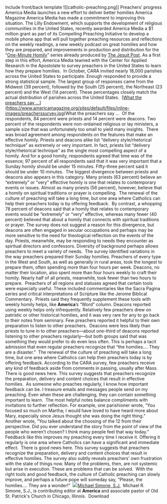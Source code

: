 Include front/back template
![[catholic-preaching.png]]
Preachers’ progress America Media launches a new effort to deliver better homilies  America Magazine
America Media has made a commitment to improving this situation. The Lilly Endowment, which supports the development of religious communities in the United States, recently awarded America Media a $1 million grant as part of its Compelling Preaching Initiative to develop a mobile phone app that will pull together preaching resources and reflections on the weekly readings, a new weekly podcast on great homilies and how they are prepared, and improvements in production and distribution for the “[One-Minute Homily](https://thejesuitpost.org/category/videos/one-minute-homily/)” series already produced by [The Jesuit Post](https://thejesuitpost.org/). As a first step in this effort, America Media teamed with the Center for Applied Research in the Apostolate to survey preachers in the United States to learn how they prepare homilies.
​
In October, CARA invited nearly 18,000 parishes across the United States to participate. Enough responded to provide a strong statistical sample. The largest group of responses came from the Midwest (39 percent), followed by the South (25 percent), the Northeast (23 percent) and the West (14 percent). These percentages closely match the actual distribution of parishes across the United States.
​
[[What the preachers say ...](https://www.americamagazine.org/sites/default/files/inline-images/preacherssurvey.jpg)](https://www.americamagazine.org/sites/default/files/inline-images/preacherssurvey.jpg)
​
What the preachers say ...
​
Of the respondents, 84 percent were priests and 14 percent were deacons. Two percent of the respondents were non-ordained religious or lay ministers, a sample size that was unfortunately too small to yield many insights.
​
There was broad agreement among respondents on the features that make an effective homily. Priests and deacons alike list “delivery style/rhetorical technique” as extremely or very important. In fact, priests list “delivery style/rhetorical technique” as the single most compelling aspect of a homily. And for a good homily, respondents agreed that time was of the essence; 97 percent of all respondents said that it was very important that a Sunday homily should be under 15 minutes. Fifty-three percent said it should be under 10 minutes.
​
The biggest divergence between priests and deacons also appears in this category. Many priests (63 percent) believe an “extremely” or “very” effective homily is one that relates to contemporary events or issues. Almost as many priests (56 percent), however, believe that a homily on spiritual traditions or prayer is compelling.
​
The renewal of the culture of preaching will take a long time, but one area where Catholics can help their preachers today is by offering feedback.
​
By contrast, a whopping 78 percent of deacons said that a homily that relates to contemporary events would be “extremely” or “very” effective, whereas many fewer (40 percent) believed that about a homily that connects with spiritual traditions or prayer. The survey does not suggest a reason for this divergence, but deacons are often engaged in secular occupations and perhaps may be more sensitive to the need for theological reflection on the events of the day. Priests, meanwhile, may be responding to needs they encounter as spiritual directors and confessors. Diversity of background perhaps allows preachers to meet a variety of needs.
​
The survey identified variations in the way preachers prepared their Sunday homilies. Preachers of every type in the West and South, as well as generally in rural areas, took the longest to prepare them, often spending more than four hours per week. Deacons, no matter their location, also spent more than four hours weekly to craft their homily. Nearly half of all priests, meanwhile, took fewer than two hours to prepare.
​
Preachers of all regions and statuses agreed that certain tools were especially useful. These included commentaries like the Sacra Pagina series and critical interpretations of Scripture like the Jerome Biblical Commentary.
​
Priests said they frequently supplement these tools with weekly homily helps, like **America**’s “Word” column. Deacons reported using weekly helps only infrequently. Relatively few preachers drew on patristic or other historical homilies, and it was very rare for any to go back to their notes from seminary. Few preachers reported it helpful to their own preparation to listen to other preachers.
​
Deacons were less likely than priests to tune in to other preachers—about one-third of deacons reported listening to other preachers regularly—but both groups said that was something they would prefer to do even less often. This is perhaps a tacit admission that even regular preachers recognize that “the homilies…. They are a disaster.”
​
The renewal of the culture of preaching will take a long time, but one area where Catholics can help their preachers today is by offering feedback. According to the CARA survey, few preachers receive any kind of feedback aside from comments in passing, usually after Mass.
​
There is good news here. This survey suggests that preachers recognize the preparation, delivery and content choices that result in effective homilies.
​
As someone who preaches regularly, I know how important feedback can be. I treasure emails and messages people send on my preaching. Even when these are challenging, they can contain something important to learn.
​
The most helpful notes balance compliments with invitations to further reflection. For example, one parishioner wrote, “You focused so much on Martha; I would have loved to have heard more about Mary, especially since Jesus thought she was doing the right thing.”
​
Another wrote, “You talked about the choosing of the 12 from their perspective. Did you ever understand the story from the point of view of the people who weren’t chosen? I think many people feel that way today.”
​
Feedback like this improves my preaching every time I receive it. Offering it regularly is one area where Catholics can have a significant and immediate effect.
​
There is good news here. This survey suggests that preachers recognize the preparation, delivery and content choices that result in effective homilies. The survey also subtly reveals preachers’ own frustration with the state of things now. Many of the problems, then, are not systemic but arise in execution. These are problems that can be solved.
​
With the right tools and good feedback, the culture of Catholic preaching can slowly improve, and perhaps a future pope will someday say, “Please, the homilies…. They are a wonder!”
​
![](https://www.americamagazine.org/sites/default/files/styles/medium/public/profile_photo/Simoneclerics.jpg?itok=cHlutfAI)
​
[Michael Simone, S.J.](https://www.americamagazine.org/voices/michael-simone-sj)
​
Michael R. Simone, S.J., is contributing editor at **America** and associate pastor of Old St. Patrick's Church in Chicago, Illinois.
​
Download